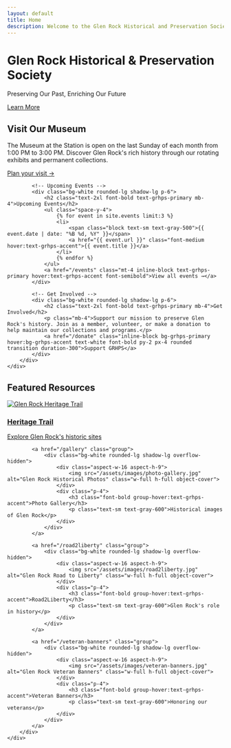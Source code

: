 ```yaml
---
layout: default
title: Home
description: Welcome to the Glen Rock Historical and Preservation Society - Preserving and sharing the history of Glen Rock, New Jersey
---
```


<div class="relative">
    <!-- Hero section with background image -->
    <div class="h-[60vh] bg-cover bg-center" style="background-image: url('/assets/images/glen-rock-hero.jpg');">
        <div class="absolute inset-0 bg-black bg-opacity-50"></div>
        <div class="relative h-full flex items-center justify-center text-center text-white px-4">
            <div>
                <h1 class="text-4xl md:text-6xl font-bold mb-4">Glen Rock Historical & Preservation Society</h1>
                <p class="text-xl md:text-2xl mb-8">Preserving Our Past, Enriching Our Future</p>
                <a href="/about" class="bg-grhps-accent hover:bg-grhps-primary text-white font-bold py-3 px-8 rounded-lg transition duration-300">
                    Learn More
                </a>
            </div>
        </div>
    </div>
</div>

<div class="py-16">
    <div class="container mx-auto px-4">
        <div class="grid grid-cols-1 md:grid-cols-2 lg:grid-cols-3 gap-8">
            <!-- Museum Information -->
            <div class="bg-white rounded-lg shadow-lg p-6">
                <h2 class="text-2xl font-bold text-grhps-primary mb-4">Visit Our Museum</h2>
                <p class="mb-4">The Museum at the Station is open on the last Sunday of each month from 1:00 PM to 3:00 PM. Discover Glen Rock's rich history through our rotating exhibits and permanent collections.</p>
                <a href="/about#museum" class="text-grhps-primary hover:text-grhps-accent font-semibold">Plan your visit →</a>
            </div>

            <!-- Upcoming Events -->
            <div class="bg-white rounded-lg shadow-lg p-6">
                <h2 class="text-2xl font-bold text-grhps-primary mb-4">Upcoming Events</h2>
                <ul class="space-y-4">
                    {% for event in site.events limit:3 %}
                    <li>
                        <span class="block text-sm text-gray-500">{{ event.date | date: "%B %d, %Y" }}</span>
                        <a href="{{ event.url }}" class="font-medium hover:text-grhps-accent">{{ event.title }}</a>
                    </li>
                    {% endfor %}
                </ul>
                <a href="/events" class="mt-4 inline-block text-grhps-primary hover:text-grhps-accent font-semibold">View all events →</a>
            </div>

            <!-- Get Involved -->
            <div class="bg-white rounded-lg shadow-lg p-6">
                <h2 class="text-2xl font-bold text-grhps-primary mb-4">Get Involved</h2>
                <p class="mb-4">Support our mission to preserve Glen Rock's history. Join as a member, volunteer, or make a donation to help maintain our collections and programs.</p>
                <a href="/donate" class="inline-block bg-grhps-primary hover:bg-grhps-accent text-white font-bold py-2 px-4 rounded transition duration-300">Support GRHPS</a>
            </div>
        </div>
    </div>
</div>

<div class="bg-gray-100 py-16">
    <div class="container mx-auto px-4">
        <h2 class="text-3xl font-bold text-center text-grhps-primary mb-12">Featured Resources</h2>
        <div class="grid grid-cols-1 md:grid-cols-2 lg:grid-cols-4 gap-6">
            <a href="/heritage-trail" class="group">
                <div class="bg-white rounded-lg shadow-lg overflow-hidden">
                    <div class="aspect-w-16 aspect-h-9">
                        <img src="/assets/images/heritage-trail.jpg" alt="Glen Rock Heritage Trail" class="w-full h-full object-cover">
                    </div>
                    <div class="p-4">
                        <h3 class="font-bold group-hover:text-grhps-accent">Heritage Trail</h3>
                        <p class="text-sm text-gray-600">Explore Glen Rock's historic sites</p>
                    </div>
                </div>
            </a>
            
            <a href="/gallery" class="group">
                <div class="bg-white rounded-lg shadow-lg overflow-hidden">
                    <div class="aspect-w-16 aspect-h-9">
                        <img src="/assets/images/photo-gallery.jpg" alt="Glen Rock Historical Photos" class="w-full h-full object-cover">
                    </div>
                    <div class="p-4">
                        <h3 class="font-bold group-hover:text-grhps-accent">Photo Gallery</h3>
                        <p class="text-sm text-gray-600">Historical images of Glen Rock</p>
                    </div>
                </div>
            </a>
            
            <a href="/road2liberty" class="group">
                <div class="bg-white rounded-lg shadow-lg overflow-hidden">
                    <div class="aspect-w-16 aspect-h-9">
                        <img src="/assets/images/road2liberty.jpg" alt="Glen Rock Road to Liberty" class="w-full h-full object-cover">
                    </div>
                    <div class="p-4">
                        <h3 class="font-bold group-hover:text-grhps-accent">Road2Liberty</h3>
                        <p class="text-sm text-gray-600">Glen Rock's role in history</p>
                    </div>
                </div>
            </a>
            
            <a href="/veteran-banners" class="group">
                <div class="bg-white rounded-lg shadow-lg overflow-hidden">
                    <div class="aspect-w-16 aspect-h-9">
                        <img src="/assets/images/veteran-banners.jpg" alt="Glen Rock Veteran Banners" class="w-full h-full object-cover">
                    </div>
                    <div class="p-4">
                        <h3 class="font-bold group-hover:text-grhps-accent">Veteran Banners</h3>
                        <p class="text-sm text-gray-600">Honoring our veterans</p>
                    </div>
                </div>
            </a>
        </div>
    </div>
</div>
